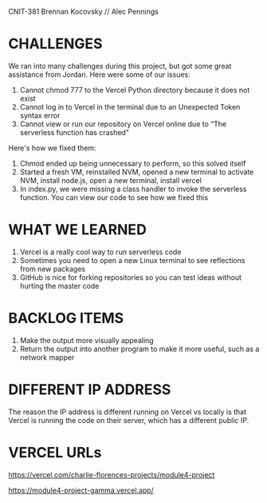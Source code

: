 CNIT-381
Brennan Kocovsky // Alec Pennings

# CHALLENGES
We ran into many challenges during this project, but got some great assistance from Jordan. Here were some of our issues:
1.	Cannot chmod 777 to the Vercel Python directory because it does not exist
2.	Cannot log in to Vercel in the terminal due to an Unexpected Token syntax error
3.	Cannot view or run our repository on Vercel online due to “The serverless function has crashed”

Here's how we fixed them:
1. Chmod ended up being unnecessary to perform, so this solved itself
2. Started a fresh VM, reinstalled NVM, opened a new terminal to activate NVM, install node.js, open a new terminal, install vercel
3. In index.py, we were missing a class handler to invoke the serverless function. You can view our code to see how we fixed this

# WHAT WE LEARNED
1. Vercel is a really cool way to run serverless code
2. Sometimes you need to open a new Linux terminal to see reflections from new packages
3. GitHub is nice for forking repositories so you can test ideas without hurting the master code

# BACKLOG ITEMS
1. Make the output more visually appealing
2. Return the output into another program to make it more useful, such as a network mapper

# DIFFERENT IP ADDRESS
The reason the IP address is different running on Vercel vs locally is that Vercel is running the code on their server, which has a different public IP.

# VERCEL URLs
https://vercel.com/charlie-florences-projects/module4-project

https://module4-project-gamma.vercel.app/
